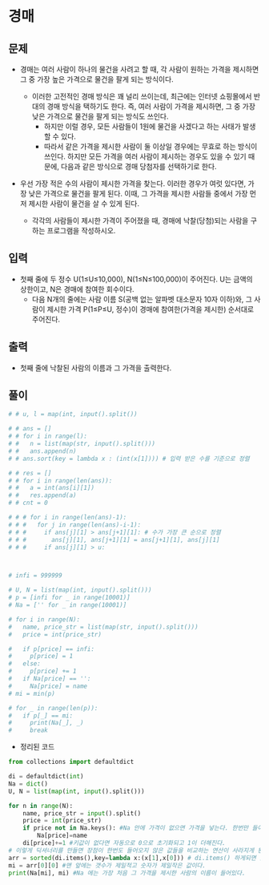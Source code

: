 # 경매

## 문제

- 경매는 여러 사람이 하나의 물건을 사려고 할 때, 각 사람이 원하는 가격을 제시하면 그 중 가장 높은 가격으로 물건을 팔게 되는 방식이다. 
  - 이러한 고전적인 경매 방식은 꽤 널리 쓰이는데, 최근에는 인터넷 쇼핑몰에서 반대의 경매 방식을 택하기도 한다. 즉, 여러 사람이 가격을 제시하면, 그 중 가장 낮은 가격으로 물건을 팔게 되는 방식도 쓰인다.
    - 하지만 이럴 경우, 모든 사람들이 1원에 물건을 사겠다고 하는 사태가 발생할 수 있다. 
    - 따라서 같은 가격을 제시한 사람이 둘 이상일 경우에는 무효로 하는 방식이 쓰인다. 하지만 모든 가격을 여러 사람이 제시하는 경우도 있을 수 있기 때문에, 다음과 같은 방식으로 경매 당첨자를 선택하기로 한다.

- 우선 가장 적은 수의 사람이 제시한 가격을 찾는다. 이러한 경우가 여럿 있다면, 가장 낮은 가격으로 물건을 팔게 된다. 이때, 그 가격을 제시한 사람들 중에서 가장 먼저 제시한 사람이 물건을 살 수 있게 된다.
  - 각각의 사람들이 제시한 가격이 주어졌을 때, 경매에 낙찰(당첨)되는 사람을 구하는 프로그램을 작성하시오.

## 입력

- 첫째 줄에 두 정수 U(1≤U≤10,000), N(1≤N≤100,000)이 주어진다. U는 금액의 상한이고, N은 경매에 참여한 회수이다. 
  - 다음 N개의 줄에는 사람 이름 S(공백 없는 알파벳 대소문자 10자 이하)와, 그 사람이 제시한 가격 P(1≤P≤U, 정수)이 경매에 참여한(가격을 제시한) 순서대로 주어진다.

## 출력

- 첫째 줄에 낙찰된 사람의 이름과 그 가격을 출력한다.

## 풀이

``` Python
# # u, l = map(int, input().split())

# # ans = []
# # for i in range(l):
# #   n = list(map(str, input().split()))
# #   ans.append(n)
# # ans.sort(key = lambda x : (int(x[1]))) # 입력 받은 수를 기준으로 정렬

# # res = []
# # for i in range(len(ans)):
# #   a = int(ans[i][1])
# #   res.append(a)
# # cnt = 0

# # # for i in range(len(ans)-1):
# # #   for j in range(len(ans)-i-1):
# # #     if ans[j][1] > ans[j+1][1]: # 수가 가장 큰 순으로 정렬
# # #       ans[j][1], ans[j+1][1] = ans[j+1][1], ans[j][1] 
# # #     if ans[j][1] > u:



# infi = 999999

# U, N = list(map(int, input().split()))
# p = [infi for _ in range(10001)]
# Na = ['' for _ in range(10001)]

# for i in range(N):
#   name, price_str = list(map(str, input().split()))
#   price = int(price_str)

#   if p[price] == infi:
#     p[price] = 1
#   else:
#     p[price] += 1
#   if Na[price] == '':
#     Na[price] = name
# mi = min(p)      

# for _ in range(len(p)):
#   if p[_] == mi:
#     print(Na[_], _)
#     break
```


- 정리된 코드
``` Python
from collections import defaultdict

di = defaultdict(int)
Na = dict()
U, N = list(map(int, input().split()))

for n in range(N):
    name, price_str = input().split()
    price = int(price_str)
    if price not in Na.keys(): #Na 안에 가격이 없으면 가격을 넣는다. 한번만 들어가니깐 맨처음 들어온 가격이 들어간다.
        Na[price]=name
    di[price]+=1 #키값이 없다면 자동으로 0으로 초기화되고 1이 더해진다.
# 이렇게 딕셔너리를 만들면 장점이 한번도 들어오지 않은 값들을 비교하는 연산이 사라지게 된다.
arr = sorted(di.items(),key=lambda x:(x[1],x[0])) # di.items() 하게되면 [(price, 갯수), (price, 갯수)...] 이렇게 들어오는데 정렬을 하면 갯수를 적고 숫자가 작은게 맨 앞에 온다.
mi = arr[0][0] #맨 앞에는 갯수가 제일적고 숫자가 제일작은 값이다.
print(Na[mi], mi) #Na 에는 가장 처음 그 가격을 제시한 사람의 이름이 들어있다.

```
